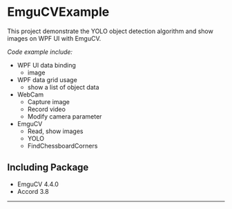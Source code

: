 # EmguCVExample

This project demonstrate the YOLO object detection algorithm and show images on WPF UI with EmguCV.

*Code example include:*
* WPF UI data binding
  * image
* WPF data grid usage
  * show a list of object data
* WebCam
  * Capture image
  * Record video
  * Modify camera parameter
* EmguCV 
  * Read, show images
  * YOLO
  * FindChessboardCorners

## Including Package
* EmguCV 4.4.0
* Accord 3.8
- - - -
